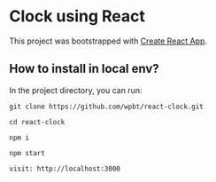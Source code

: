 # Clock using React

This project was bootstrapped with [Create React App](https://github.com/facebook/create-react-app).

## How to install in local env?

In the project directory, you can run:

`git clone https://github.com/wpbt/react-clock.git`

`cd react-clock`

`npm i`

`npm start`

`visit: http://localhost:3000`
